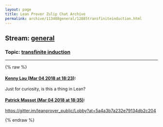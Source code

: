 ```yaml
---
layout: page
title: Lean Prover Zulip Chat Archive 
permalink: archive/113488general/12885transfiniteinduction.html
---
```


## Stream: [general](index.html)
### Topic: [transfinite induction](12885transfiniteinduction.html)

---


{% raw %}
#### [ Kenny Lau (Mar 04 2018 at 18:23)](https://leanprover.zulipchat.com/#narrow/stream/113488-general/topic/transfinite%20induction/near/123268706):
Just for curiosity, is this a thing in Lean?

#### [ Patrick Massot (Mar 04 2018 at 18:35)](https://leanprover.zulipchat.com/#narrow/stream/113488-general/topic/transfinite%20induction/near/123269021):
https://gitter.im/leanprover_public/Lobby?at=5a4a3b7a232e79134db2c204


{% endraw %}
